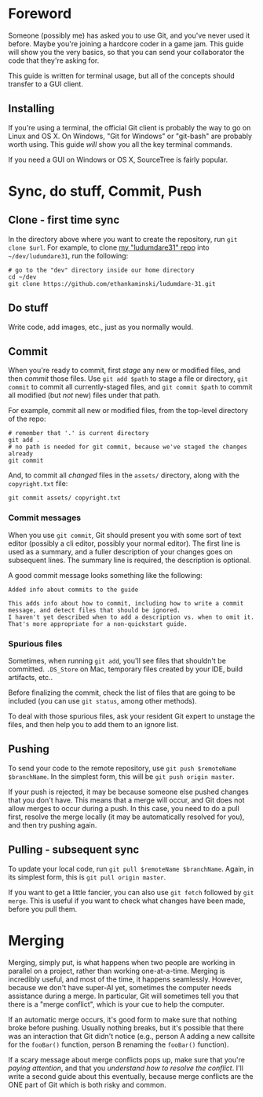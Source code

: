 # Foreword
Someone (possibly me) has asked you to use Git, and you've never used it before. Maybe you're joining a hardcore coder in a game jam. This guide will show you the very basics, so that you can send your collaborator the code that they're asking for.

This guide is written for terminal usage, but all of the concepts should transfer to a GUI client.

## Installing
If you're using a terminal, the official Git client is probably the way to go on Linux and OS X. On Windows, "Git for Windows" or "git-bash" are probably worth using. This guide _will_ show you all the key terminal commands.

If you need a GUI on Windows or OS X, SourceTree is fairly popular.

# Sync, do stuff, Commit, Push

## Clone - first time sync
In the directory above where you want to create the repository, run `git clone $url`. For example, to clone [my "ludumdare31" repo](https://github.com/ethankaminski/ludumdare-31) into `~/dev/ludumdare31`, run the following:

	# go to the "dev" directory inside our home directory
	cd ~/dev
	git clone https://github.com/ethankaminski/ludumdare-31.git

## Do stuff
Write code, add images, etc., just as you normally would.

## Commit
When you're ready to commit, first *stage* any new or modified files, and then *commit* those files. Use `git add $path` to stage a file or directory, `git commit` to commit all currently-staged files, and `git commit $path` to commit all modified (but _not_ new) files under that path.

For example, commit all new or modified files, from the top-level directory of the repo:

	# remember that '.' is current directory
	git add .
	# no path is needed for git commit, because we've staged the changes already
	git commit

And, to commit all _changed_ files in the `assets/` directory, along with the `copyright.txt` file:

	git commit assets/ copyright.txt

### Commit messages
When you use `git commit`, Git should present you with some sort of text editor (possibly a cli editor, possibly your normal editor). The first line is used as a summary, and a fuller description of your changes goes on subsequent lines. The summary line is required, the description is optional.

A good commit message looks something like the following:

	Added info about commits to the guide

	This adds info about how to commit, including how to write a commit message, and detect files that should be ignored.
	I haven't yet described when to add a description vs. when to omit it. That's more appropriate for a non-quickstart guide.

### Spurious files
Sometimes, when running `git add`, you'll see files that shouldn't be committed. `.DS_Store` on Mac, temporary files created by your IDE, build artifacts, etc..

Before finalizing the commit, check the list of files that are going to be included (you can use `git status`, among other methods).

To deal with those spurious files, ask your resident Git expert to unstage the files, and then help you to add them to an ignore list.

## Pushing
To send your code to the remote repository, use `git push $remoteName $branchName`. In the simplest form, this will be `git push origin master`.

If your push is rejected, it may be because someone else pushed changes that you don't have. This means that a merge will occur, and Git does not allow merges to occur during a push. In this case, you need to do a pull first, resolve the merge locally (it may be automatically resolved for you), and then try pushing again.

## Pulling - subsequent sync
To update your local code, run `git pull $remoteName $branchName`. Again, in its simplest form, this is `git pull origin master`.

If you want to get a little fancier, you can also use `git fetch` followed by `git merge`. This is useful if you want to check what changes have been made, before you pull them.

# Merging
Merging, simply put, is what happens when two people are working in parallel on a project, rather than working one-at-a-time. Merging is incredibly useful, and most of the time, it happens seamlessly. However, because we don't have super-AI yet, sometimes the computer needs assistance during a merge. In particular, Git will sometimes tell you that there is a "merge conflict", which is your cue to help the computer.

If an automatic merge occurs, it's good form to make sure that nothing broke before pushing. Usually nothing breaks, but it's possible that there was an interaction that Git didn't notice (e.g., person A adding a new callsite for the `fooBar()` function, person B renaming the `fooBar()` function).

If a scary message about merge conflicts pops up, make sure that you're *paying attention*, and that you *understand how to resolve the conflict*. I'll write a second guide about this eventually, because merge conflicts are the ONE part of Git which is both risky and common.
